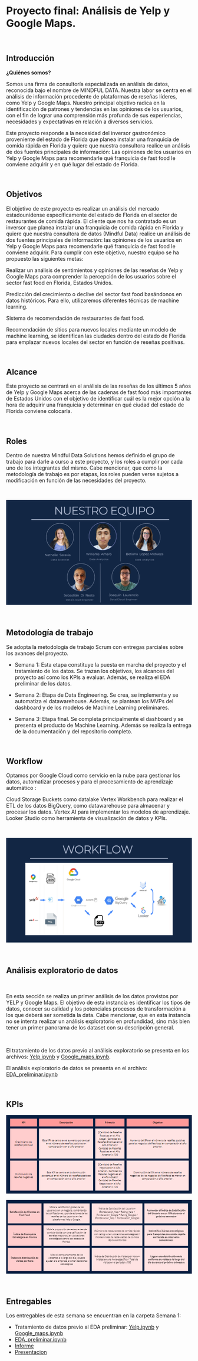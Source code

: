 # Proyecto final: Análisis de Yelp y Google Maps.

<br>


## Introducción

**¿Quiénes somos?**

Somos una firma de consultoría especializada en análisis de datos, reconocida bajo el nombre de MINDFUL DATA. Nuestra labor se centra en el análisis de información procedente de plataformas de reseñas líderes, como Yelp y Google Maps. Nuestro principal objetivo radica en la identificación de patrones y tendencias en las opiniones de los usuarios, con el fin de lograr una comprensión más profunda de sus experiencias, necesidades y expectativas en relación a diversos servicios.

Este proyecto responde a la necesidad del inversor gastronómico proveniente del estado de Florida que planea instalar una franquicia de comida rápida en Florida y quiere que nuestra consultora realice un análisis de dos fuentes principales de información: Las opiniones de los usuarios en Yelp y Google Maps para recomendarle qué franquicia de fast food le conviene adquirir y en qué lugar del estado de Florida. 

<br>

## Objetivos

El objetivo de este proyecto es realizar un análisis del mercado estadounidense específicamente del estado de Florida en el sector de restaurantes de comida rápida. El cliente que nos ha contratado es un inversor que planea instalar una franquicia de comida rápida en Florida y quiere que nuestra consultora de datos (Mindful Data) realice un análisis de dos fuentes principales de información: las opiniones de los usuarios en Yelp y Google Maps para recomendarle qué franquicia de fast food le conviene adquirir. 
Para cumplir con este objetivo, nuestro equipo se ha propuesto las siguientes metas:

Realizar un análisis de sentimientos y opiniones de las reseñas de Yelp y Google Maps para comprender la percepción de los usuarios sobre el sector fast food en Florida, Estados Unidos.

Predicción del crecimiento o declive del sector fast food basándonos en datos históricos. Para ello, utilizaremos diferentes técnicas de machine learning.

Sistema de recomendación de restaurantes de fast food.

Recomendación de sitios para nuevos locales mediante un modelo de machine learning, se identifican las ciudades dentro del estado de Florida para emplazar nuevos locales del sector en función de reseñas positivas.

<br>

## Alcance

Este proyecto se centrará en el análisis de las reseñas de los últimos 5 años de Yelp y Google Maps acerca de las cadenas de fast food más importantes de Estados Unidos con el objetivo de identificar cuál es la mejor opción a la hora de adquirir una franquicia y determinar en qué ciudad del estado de Florida conviene colocarla. 

<br>

## Roles

Dentro de nuestra Mindful Data Solutions hemos definido el grupo de trabajo para darle a curso a este proyecto, y los roles a cumplir por cada uno de los integrantes del mismo.
Cabe mencionar, que como la metodología de trabajo es por etapas, los roles pueden verse sujetos a modificación en función de las necesidades del proyecto. 

<br>

![roles](https://github.com/sebasdines/PF_DS_Henry/blob/master/src/Roles.png)

<br>

## Metodología de trabajo

Se adopta la metodología de trabajo Scrum con entregas parciales sobre los avances del proyecto. 

- Semana 1: Esta etapa constituye la puesta en marcha del proyecto y el tratamiento de los datos. Se trazan los objetivos, los alcances del proyecto así como los KPIs a evaluar. Además, se realiza el EDA preliminar de los datos. 

- Semana 2: Etapa de Data Engineering. Se crea, se implementa y se automatiza el datawarehouse. Además, se plantean los MVPs del dashboard y de los modelos de Machine Learning preliminares.

- Semana 3: Etapa final. Se completa principalmente el dashboard y se presenta el producto de Machine Learning. Además se realiza la entrega de la documentación y del repositorio completo. 

<br>

## Workflow

Optamos por Google Cloud como servicio en la nube para gestionar los datos, automatizar procesos y para el  procesamiento de aprendizaje automático :

Cloud Storage Buckets como datalake
Vertex Workbench para realizar el ETL de los datos
BigQuery, como datawarehouse para almacenar y procesar los datos.
Vertex AI para  implementar los modelos de aprendizaje.
Looker Studio como herramienta de visualización de datos y KPIs.

<br>


![workflow](./src/workflow.png)

<br>

## Análisis exploratorio de datos

<br>

En esta sección se realiza un primer análisis de los datos provistos por YELP y Google Maps. El objetivo de esta instancia es identificar los tipos de datos, conocer su calidad y los potenciales procesos de transformación a los que deberá ser sometida la data. Cabe mencionar, que en esta instancia no se intenta realizar un análisis exploratorio en profundidad, sino más bien tener un primer panorama de los dataset con su descripción general.  

<br>

El tratamiento de los datos previo al análisis exploratorio se presenta en los archivos: [Yelp.ipynb](Semana_1/Yelp.ipynb) y [Google_maps.ipynb](Semana_1/Google_maps.ipynb).

El análisis exploratorio de datos se presenta en el archivo: [EDA_preliminar.ipynb](Semana_1/EDA_preliminar.ipynb)

<br>


## KPIs

![KPI](https://github.com/sebasdines/PF_DS_Henry/blob/master/src/KPI1.png)

![KPI](https://github.com/sebasdines/PF_DS_Henry/blob/master/src/KPI2.png)

<br>


## Entregables
Los entregables de esta semana se encuentran en la carpeta Semana 1: 

- Tratamiento de datos previo al EDA preliminar: [Yelp.ipynb](Semana_1/Yelp.ipynb)  y [Google_maps.ipynb](Semana_1/Google_maps.ipynb)
- [EDA_preliminar.ipynb](Semana_1/EDA_preliminar.ipynb)
- [Informe](Semana_1/Informe.pdf)
- [Presentacion](Semana_1/Presentacion.pdf)
